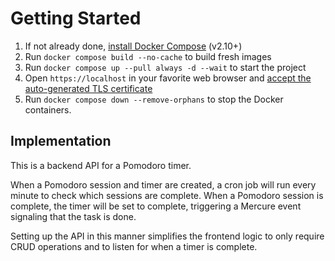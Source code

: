 # Getting Started

1. If not already done, [install Docker Compose](https://docs.docker.com/compose/install/) (v2.10+)
2. Run `docker compose build --no-cache` to build fresh images
3. Run `docker compose up --pull always -d --wait` to start the project
4. Open `https://localhost` in your favorite web browser and [accept the auto-generated TLS certificate](https://stackoverflow.com/a/15076602/1352334)
5. Run `docker compose down --remove-orphans` to stop the Docker containers.

## Implementation

This is a backend API for a Pomodoro timer.

When a Pomodoro session and timer are created, a cron job will run every minute to check which sessions are complete. When a Pomodoro session is complete, the timer will be set to complete, triggering a Mercure event signaling that the task is done.

Setting up the API in this manner simplifies the frontend logic to only require CRUD operations and to listen for when a timer is complete.